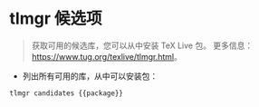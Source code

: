 # tlmgr 候选项

> 获取可用的候选库，您可以从中安装 TeX Live 包。
> 更多信息：<https://www.tug.org/texlive/tlmgr.html>。

- 列出所有可用的库，从中可以安装包：

`tlmgr candidates {{package}}`